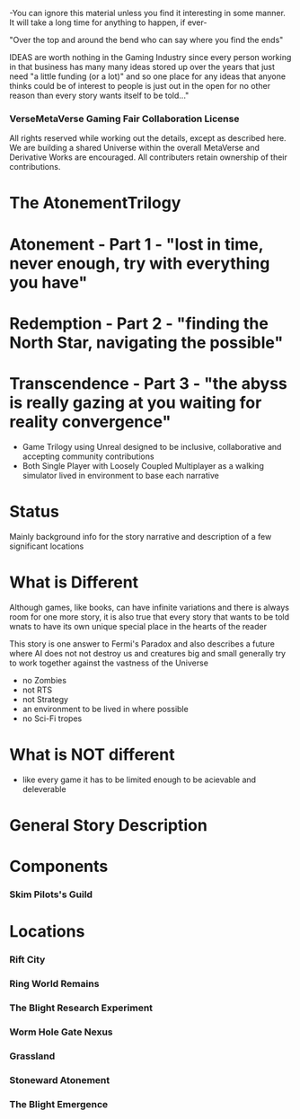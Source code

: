 -You can ignore this material unless you find it interesting in some manner. It will take a long time for anything to happen, if ever-

"Over the top and around the bend who can say where you find the ends"

IDEAS are worth nothing in the Gaming Industry since every person working in that business has many many ideas stored up over the years that just need "a little funding (or a lot)" and so one place for any ideas that anyone thinks could be of interest to people is just out in the open for no other reason than every story wants itself to be told..."

### VerseMetaVerse Gaming Fair Collaboration License

All rights reserved while working out the details, except as described here. We are building a shared Universe within the overall MetaVerse and Derivative Works are encouraged. All contributers retain ownership of their contributions.

# The AtonementTrilogy
# Atonement - Part 1 - "lost in time, never enough, try with everything you have"
# Redemption - Part 2 - "finding the North Star, navigating the possible"
# Transcendence - Part 3 - "the abyss is really gazing at you waiting for reality convergence"

- Game Trilogy using Unreal designed to be inclusive, collaborative and accepting community contributions
- Both Single Player with Loosely Coupled Multiplayer as a walking simulator lived in environment to base each narrative

# Status

Mainly background info for the story narrative and description of a few significant locations

# What is Different

Although games, like books, can have infinite variations and there is always room for one more story, it is also true that every story that wants to be told wnats to have its own unique special place in the hearts of the reader

This story is one answer to Fermi's Paradox and also describes a future where AI does not not destroy us and creatures big and small generally try to work together against the vastness of the Universe

- no Zombies
- not RTS
- not Strategy
- an environment to be lived in where possible
- no Sci-Fi tropes

# What is NOT different

- like every game it has to be limited enough to be acievable and deleverable

# General Story Description

# Components

### Skim Pilots's Guild

# Locations

### Rift City

### Ring World Remains

### The Blight Research Experiment

### Worm Hole Gate Nexus

### Grassland

### Stoneward Atonement

### The Blight Emergence




